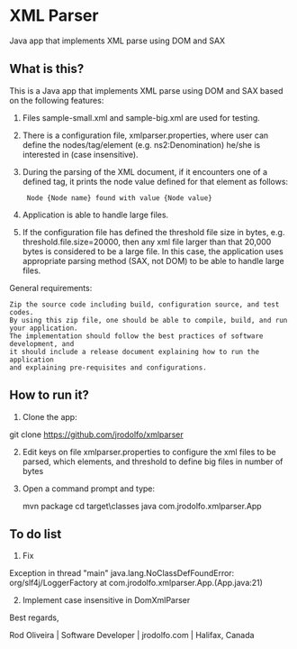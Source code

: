 # XML Parser
Java app that implements XML parse using DOM and SAX

## What is this?

This is a Java app that implements XML parse using DOM and SAX based on the following features:

1) Files sample-small.xml and sample-big.xml are used for testing.

2) There is a configuration file, xmlparser.properties, where user can define the nodes/tag/element
   (e.g. ns2:Denomination) he/she is interested in (case insensitive).

3) During the parsing of the XML document, if it encounters one of a defined 
   tag, it prints the node value defined for that element as follows:

		Node {Node name} found with value {Node value}

4) Application is able to handle large files.

5) If the configuration file has defined the threshold file size 
   in bytes, e.g. threshold.file.size=20000, then any xml file larger than that 20,000 bytes
   is considered to be a large file. In this case, the application
   uses appropriate parsing method (SAX, not DOM) to be able to handle large files.

General requirements:

    Zip the source code including build, configuration source, and test codes.
    By using this zip file, one should be able to compile, build, and run your application. 
    The implementation should follow the best practices of software development, and
    it should include a release document explaining how to run the application 
    and explaining pre-requisites and configurations.

## How to run it?

1) Clone the app:

git clone https://github.com/jrodolfo/xmlparser

2) Edit keys on file xmlparser.properties to configure the xml files to be parsed, which elements, and 
threshold to define big files in number of bytes

3) Open a command prompt and type:

    mvn package
    cd target\classes
    java com.jrodolfo.xmlparser.App

## To do list

1) Fix 

Exception in thread "main" java.lang.NoClassDefFoundError: org/slf4j/LoggerFactory
        at com.jrodolfo.xmlparser.App.<init>(App.java:21)

2) Implement case insensitive in DomXmlParser

Best regards,

Rod Oliveira | Software Developer | jrodolfo.com | Halifax, Canada
